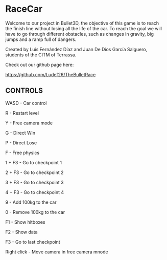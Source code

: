 # RaceCar

Welcome to our project in Bullet3D, the objective of this game is to reach the finish line without losing all the life of the car. To reach the goal we will have to go through different obstacles, such as changes in gravity, big jumps and a ramp full of dangers.

Created by Luis Fernández Díaz and Juan De Dios García Salguero, students of the CITM of Terrassa.

Check out our github page here:

https://github.com/Ludef26/TheBulletRace

## CONTROLS

WASD - Car control

R - Restart level

Y - Free camera mode

G - Direct Win 

P - Direct Lose

F - Free physics

1 + F3 - Go to checkpoint 1 

2 + F3 - Go to checkpoint 2
 
3 + F3 - Go to checkpoint 3

4 + F3 - Go to checkpoint 4

9 - Add 100kg to the car 

0 - Remove 100kg to the car

F1 - Show hitboxes 

F2 - Show data

F3 - Go to last checkpoint

Right click - Move camera in free camera mnode
